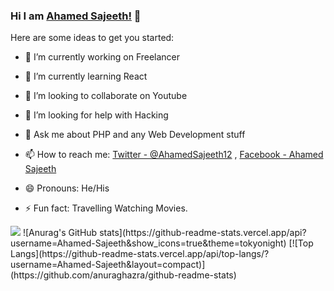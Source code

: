 ### Hi I am  [ Ahamed Sajeeth!](http://ahamedsajeeth.tech/) 👋

Here are some ideas to get you started:

- 🔭 I’m currently working on Freelancer
- 🌱 I’m currently learning React 
- 👯 I’m looking to collaborate on Youtube
- 🤔 I’m looking for help with Hacking
- 💬 Ask me about PHP and  any Web Development stuff
- 📫 How to reach me:  [Twitter - @AhamedSajeeth12](https://twitter.com/AhamedSajeeth12) ,  [Facebook - Ahamed Sajeeth](https://www.facebook.com/ahamedsajeeth.abdulcader)

- 😄 Pronouns: He/His
- ⚡ Fun fact: Travelling Watching Movies.

<img src= "https://github-readme-stats.vercel.app/api?username=Ahamed-Sajeeth&&show_icons=true&title_color=ffffff&icon_color=bb2acf&text_color=daf7dc&bg_color=151515">
![Anurag's GitHub stats](https://github-readme-stats.vercel.app/api?username=Ahamed-Sajeeth&show_icons=true&theme=tokyonight)
[![Top Langs](https://github-readme-stats.vercel.app/api/top-langs/?username=Ahamed-Sajeeth&layout=compact)](https://github.com/anuraghazra/github-readme-stats)



